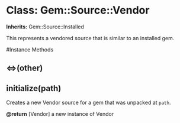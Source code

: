 # Class: Gem::Source::Vendor
**Inherits:** Gem::Source::Installed
    

This represents a vendored source that is similar to an installed gem.



#Instance Methods
## <=>(other) [](#method-i-<=>)

## initialize(path) [](#method-i-initialize)
Creates a new Vendor source for a gem that was unpacked at `path`.

**@return** [Vendor] a new instance of Vendor

